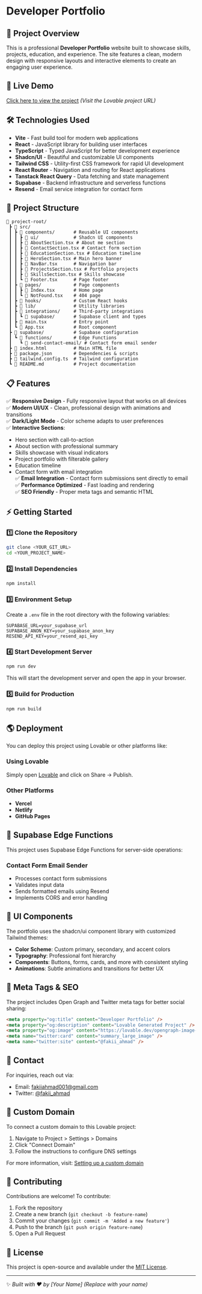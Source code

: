 
# Developer Portfolio

## 📌 Project Overview

This is a professional **Developer Portfolio** website built to showcase skills, projects, education, and experience. The site features a clean, modern design with responsive layouts and interactive elements to create an engaging user experience.

## 🚀 Live Demo

[Click here to view the project](https://lovable.dev/projects/dcc7552c-3e0a-4090-a142-b0a95a208337) *(Visit the Lovable project URL)*

## 🛠️ Technologies Used

- **Vite** - Fast build tool for modern web applications
- **React** - JavaScript library for building user interfaces
- **TypeScript** - Typed JavaScript for better development experience
- **Shadcn/UI** - Beautiful and customizable UI components
- **Tailwind CSS** - Utility-first CSS framework for rapid UI development
- **React Router** - Navigation and routing for React applications
- **Tanstack React Query** - Data fetching and state management
- **Supabase** - Backend infrastructure and serverless functions
- **Resend** - Email service integration for contact form

## 📂 Project Structure

```
📁 project-root/
 ┣ 📂 src/
 ┃ ┣ 📂 components/       # Reusable UI components
 ┃ ┃ ┣ 📂 ui/             # Shadcn UI components
 ┃ ┃ ┣ 📜 AboutSection.tsx # About me section
 ┃ ┃ ┣ 📜 ContactSection.tsx # Contact form section
 ┃ ┃ ┣ 📜 EducationSection.tsx # Education timeline
 ┃ ┃ ┣ 📜 HeroSection.tsx # Main hero banner
 ┃ ┃ ┣ 📜 NavBar.tsx      # Navigation bar
 ┃ ┃ ┣ 📜 ProjectsSection.tsx # Portfolio projects
 ┃ ┃ ┣ 📜 SkillsSection.tsx # Skills showcase
 ┃ ┃ ┗ 📜 Footer.tsx      # Page footer
 ┃ ┣ 📂 pages/            # Page components
 ┃ ┃ ┣ 📜 Index.tsx       # Home page
 ┃ ┃ ┗ 📜 NotFound.tsx    # 404 page
 ┃ ┣ 📂 hooks/            # Custom React hooks
 ┃ ┣ 📂 lib/              # Utility libraries
 ┃ ┣ 📂 integrations/     # Third-party integrations
 ┃ ┃ ┗ 📂 supabase/       # Supabase client and types
 ┃ ┣ 📜 main.tsx          # Entry point
 ┃ ┗ 📜 App.tsx           # Root component
 ┣ 📂 supabase/           # Supabase configuration
 ┃ ┗ 📂 functions/        # Edge Functions
 ┃   ┗ 📂 send-contact-email/ # Contact form email sender
 ┣ 📜 index.html          # Main HTML file
 ┣ 📜 package.json        # Dependencies & scripts
 ┣ 📜 tailwind.config.ts  # Tailwind configuration
 ┗ 📜 README.md           # Project documentation
```

## 📋 Features

✅ **Responsive Design** - Fully responsive layout that works on all devices  
✅ **Modern UI/UX** - Clean, professional design with animations and transitions  
✅ **Dark/Light Mode** - Color scheme adapts to user preferences  
✅ **Interactive Sections**:  
   - Hero section with call-to-action
   - About section with professional summary
   - Skills showcase with visual indicators
   - Project portfolio with filterable gallery
   - Education timeline
   - Contact form with email integration  
✅ **Email Integration** - Contact form submissions sent directly to email  
✅ **Performance Optimized** - Fast loading and rendering  
✅ **SEO Friendly** - Proper meta tags and semantic HTML  

## ⚡ Getting Started

### 1️⃣ Clone the Repository

```sh
git clone <YOUR_GIT_URL>
cd <YOUR_PROJECT_NAME>
```

### 2️⃣ Install Dependencies

```sh
npm install
```

### 3️⃣ Environment Setup

Create a `.env` file in the root directory with the following variables:

```
SUPABASE_URL=your_supabase_url
SUPABASE_ANON_KEY=your_supabase_anon_key
RESEND_API_KEY=your_resend_api_key
```

### 4️⃣ Start Development Server

```sh
npm run dev
```

This will start the development server and open the app in your browser.

### 5️⃣ Build for Production

```sh
npm run build
```

## 🌎 Deployment

You can deploy this project using Lovable or other platforms like:

### Using Lovable
Simply open [Lovable](https://lovable.dev/projects/dcc7552c-3e0a-4090-a142-b0a95a208337) and click on Share -> Publish.

### Other Platforms
- **Vercel**
- **Netlify**
- **GitHub Pages**

## 🔄 Supabase Edge Functions

This project uses Supabase Edge Functions for server-side operations:

### Contact Form Email Sender
- Processes contact form submissions
- Validates input data
- Sends formatted emails using Resend
- Implements CORS and error handling

## 🎨 UI Components

The portfolio uses the shadcn/ui component library with customized Tailwind themes:

- **Color Scheme**: Custom primary, secondary, and accent colors
- **Typography**: Professional font hierarchy
- **Components**: Buttons, forms, cards, and more with consistent styling
- **Animations**: Subtle animations and transitions for better UX

## 🔗 Meta Tags & SEO

The project includes Open Graph and Twitter meta tags for better social sharing:

```html
<meta property="og:title" content="Developer Portfolio" />
<meta property="og:description" content="Lovable Generated Project" />
<meta property="og:image" content="https://lovable.dev/opengraph-image-p98pqg.png" />
<meta name="twitter:card" content="summary_large_image" />
<meta name="twitter:site" content="@fakii_ahmad" />
```

## 📱 Contact

For inquiries, reach out via:

- Email: [fakiiahmad001@gmail.com](mailto:fakiiahmad001@gmail.com)
- Twitter: [@fakii_ahmad](https://twitter.com/fakii_ahmad)

## 📝 Custom Domain

To connect a custom domain to this Lovable project:

1. Navigate to Project > Settings > Domains
2. Click "Connect Domain"
3. Follow the instructions to configure DNS settings

For more information, visit: [Setting up a custom domain](https://docs.lovable.dev/tips-tricks/custom-domain#step-by-step-guide)

## 🤝 Contributing

Contributions are welcome! To contribute:

1. Fork the repository
2. Create a new branch (`git checkout -b feature-name`)
3. Commit your changes (`git commit -m 'Added a new feature'`)
4. Push to the branch (`git push origin feature-name`)
5. Open a Pull Request

## 📜 License

This project is open-source and available under the [MIT License](LICENSE).

---
✨ *Built with ❤️ by [Your Name]* *(Replace with your name)*
